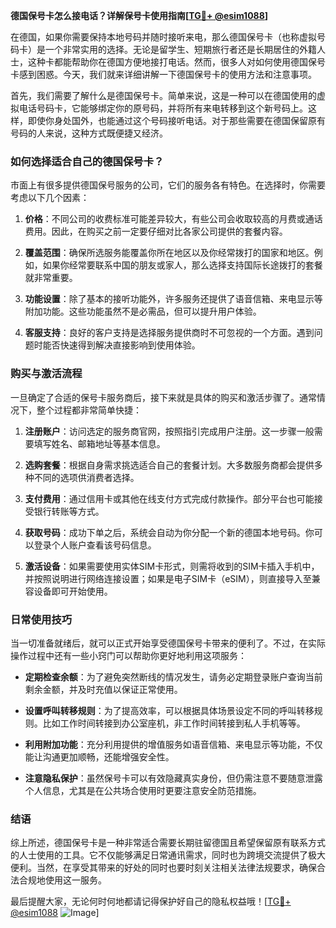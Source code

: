 **德国保号卡怎么接电话？详解保号卡使用指南[[TG💪+ @esim1088](https://t.me/s/esim1088)]**

在德国，如果你需要保持本地号码并随时接听来电，那么德国保号卡（也称虚拟号码卡）是一个非常实用的选择。无论是留学生、短期旅行者还是长期居住的外籍人士，这种卡都能帮助你在德国方便地接打电话。然而，很多人对如何使用德国保号卡感到困惑。今天，我们就来详细讲解一下德国保号卡的使用方法和注意事项。

首先，我们需要了解什么是德国保号卡。简单来说，这是一种可以在德国使用的虚拟电话号码卡，它能够绑定你的原号码，并将所有来电转移到这个新号码上。这样，即使你身处国外，也能通过这个号码接听电话。对于那些需要在德国保留原有号码的人来说，这种方式既便捷又经济。

### 如何选择适合自己的德国保号卡？

市面上有很多提供德国保号服务的公司，它们的服务各有特色。在选择时，你需要考虑以下几个因素：

1. **价格**：不同公司的收费标准可能差异较大，有些公司会收取较高的月费或通话费用。因此，在购买之前一定要仔细对比各家公司提供的套餐内容。
   
2. **覆盖范围**：确保所选服务能覆盖你所在地区以及你经常拨打的国家和地区。例如，如果你经常要联系中国的朋友或家人，那么选择支持国际长途拨打的套餐就非常重要。

3. **功能设置**：除了基本的接听功能外，许多服务还提供了语音信箱、来电显示等附加功能。这些功能虽然不是必需品，但可以提升用户体验。

4. **客服支持**：良好的客户支持是选择服务提供商时不可忽视的一个方面。遇到问题时能否快速得到解决直接影响到使用体验。

### 购买与激活流程

一旦确定了合适的保号卡服务商后，接下来就是具体的购买和激活步骤了。通常情况下，整个过程都非常简单快捷：

1. **注册账户**：访问选定的服务商官网，按照指引完成用户注册。这一步骤一般需要填写姓名、邮箱地址等基本信息。

2. **选购套餐**：根据自身需求挑选适合自己的套餐计划。大多数服务商都会提供多种不同的选项供消费者选择。

3. **支付费用**：通过信用卡或其他在线支付方式完成付款操作。部分平台也可能接受银行转账等方式。

4. **获取号码**：成功下单之后，系统会自动为你分配一个新的德国本地号码。你可以登录个人账户查看该号码信息。

5. **激活设备**：如果需要使用实体SIM卡形式，则需将收到的SIM卡插入手机中，并按照说明进行网络连接设置；如果是电子SIM卡（eSIM），则直接导入至兼容设备即可开始使用。

### 日常使用技巧

当一切准备就绪后，就可以正式开始享受德国保号卡带来的便利了。不过，在实际操作过程中还有一些小窍门可以帮助你更好地利用这项服务：

- **定期检查余额**：为了避免突然断线的情况发生，请务必定期登录账户查询当前剩余金额，并及时充值以保证正常使用。
  
- **设置呼叫转移规则**：为了提高效率，可以根据具体场景设定不同的呼叫转移规则。比如工作时间转接到办公室座机，非工作时间转接到私人手机等等。

- **利用附加功能**：充分利用提供的增值服务如语音信箱、来电显示等功能，不仅能让沟通更加顺畅，还能增强安全性。

- **注意隐私保护**：虽然保号卡可以有效隐藏真实身份，但仍需注意不要随意泄露个人信息，尤其是在公共场合使用时更要注意安全防范措施。

### 结语

综上所述，德国保号卡是一种非常适合需要长期驻留德国且希望保留原有联系方式的人士使用的工具。它不仅能够满足日常通讯需求，同时也为跨境交流提供了极大便利。当然，在享受其带来的好处的同时也要时刻关注相关法律法规要求，确保合法合规地使用这一服务。

最后提醒大家，无论何时何地都请记得保护好自己的隐私权益哦！[[TG💪+ @esim1088](https://t.me/s/esim1088) ![Image](https://i.postimg.cc/4NQfJmqS/Snipaste-2025-05-13-00-14-12.png)]